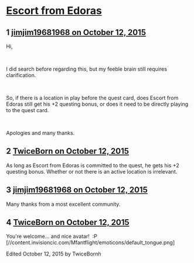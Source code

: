# [Escort from Edoras](https://community.fantasyflightgames.com/topic/191009-escort-from-edoras/)

## 1 [jimjim19681968 on October 12, 2015](https://community.fantasyflightgames.com/topic/191009-escort-from-edoras/?do=findComment&comment=1844248)

Hi,

 

I did search before regarding this, but my feeble brain still requires clarification.

 

So, if there is a location in play before the quest card, does Escort from Edoras still get his +2 questing bonus, or does it need to be directly playing to the quest card.

 

Apologies and many thanks.

## 2 [TwiceBorn on October 12, 2015](https://community.fantasyflightgames.com/topic/191009-escort-from-edoras/?do=findComment&comment=1844263)

As long as Escort from Edoras is committed to the quest, he gets his +2 questing bonus. Whether or not there is an active location is irrelevant. 

## 3 [jimjim19681968 on October 12, 2015](https://community.fantasyflightgames.com/topic/191009-escort-from-edoras/?do=findComment&comment=1844270)

Many thanks from a most excellent community.

## 4 [TwiceBorn on October 12, 2015](https://community.fantasyflightgames.com/topic/191009-escort-from-edoras/?do=findComment&comment=1844275)

You're welcome... and nice avatar!  :P [//content.invisioncic.com/Mfantflight/emoticons/default_tongue.png]

Edited October 12, 2015 by TwiceBornh

